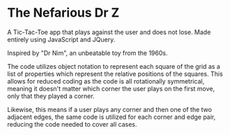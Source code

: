 # The Nefarious Dr Z
A Tic-Tac-Toe app that plays against the user and does not lose. Made entirely using JavaScript and JQuery.

Inspired by "Dr Nim", an unbeatable toy from the 1960s.

The code utilizes object notation to represent each square of the grid as a list of properties which represent the relative positions of the squares. This allows for reduced coding as the code is all rotationally symmetrical, meaning it doesn't matter which corner the user plays on the first move, only that they played a corner.

Likewise, this means if a user plays any corner and then one of the two adjacent edges, the same code is utilized for each corner and edge pair, reducing the code needed to cover all cases.
